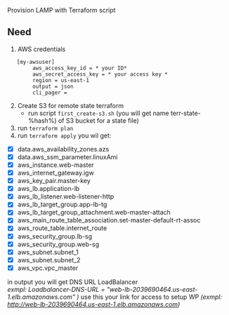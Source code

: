 Provision LAMP with Terraform script

## Need
 1. AWS credentials
 ```shell
    [my-awsuser]
         aws_access_key_id = * your ID*
         aws_secret_access_key = * your access key *
         region = us-east-1
         output = json
         cli_pager = 
```
 2. Create S3 for remote state terraform
    - run script 
    ``` first_create-s3.sh ``` (you will get name terr-state-%hash%) of S3 bucket for a state file)
 3. run  ``` terraform plan  ```
 4. run  ``` terraform apply ```
 you wil get:
- [X]  data.aws_availability_zones.azs
- [X]  data.aws_ssm_parameter.linuxAmi
- [X]  aws_instance.web-master
- [X]  aws_internet_gateway.igw
- [X]  aws_key_pair.master-key
- [X]  aws_lb.application-lb
- [X]  aws_lb_listener.web-listener-http
- [X]  aws_lb_target_group.app-lb-tg
- [X]  aws_lb_target_group_attachment.web-master-attach
- [X]  aws_main_route_table_association.set-master-default-rt-assoc
- [X]  aws_route_table.internet_route
- [X]  aws_security_group.lb-sg
- [X]  aws_security_group.web-sg
- [X]  aws_subnet.subnet_1
- [X]  aws_subnet.subnet_2
- [X]  aws_vpc.vpc_master

in output you will get DNS URL LoadBalancer    
*exmpl: Loadbalancer-DNS-URL = "web-lb-2039690464.us-east-1.elb.amazonaws.com" )*
use this your link for access to setup WP *(exmpl:  http://web-lb-2039690464.us-east-1.elb.amazonaws.com)*

